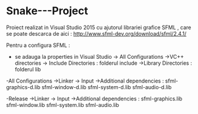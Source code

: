 # Snake---Project

Proiect realizat in Visual Studio 2015 cu ajutorul librariei grafice SFML , care se poate descarca de aici : http://www.sfml-dev.org/download/sfml/2.4.1/

Pentru a configura SFML : 
- se adauga la properties in Visual Studio -> All Configurations ->VC++ directories
            -> Include Directories : folderul include
            ->Library Directories : folderul lib
            
            
-All Configurations ->Linker -> Input ->Additional dependencies : sfml-graphics-d.lib sfml-window-d.lib sfml-system-d.lib sfml-audio-d.lib



-Release ->Linker -> Input ->Additional dependencies : sfml-graphics.lib sfml-window.lib sfml-system.lib sfml-audio.lib



                 
